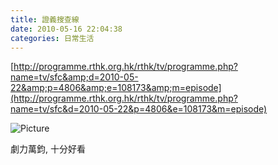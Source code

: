 ```yaml
---
title: 證義搜查線 
date: 2010-05-16 22:04:38
categories: 日常生活
---
```


  
 [http://programme.rthk.org.hk/rthk/tv/programme.php?name=tv/sfc&amp;d=2010-05-22&amp;p=4806&amp;e=108173&amp;m=episode](http://programme.rthk.org.hk/rthk/tv/programme.php?name=tv/sfc&d=2010-05-22&p=4806&e=108173&m=episode)  
  
![Picture](http://programme.rthk.org.hk/assets/images/rthk/tv/sfc/originals/mtr02_1.jpg)  
  
劇力萬鈞, 十分好看  